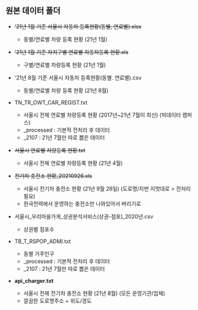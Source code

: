 ## 원본 데이터 폴더

* ~~'21년 1월 기준 서울시 자동차 등록현황(동별, 연료별).xlsx~~ 
  - 동별/연료별 차량 등록 현황 (21년 1월) 

* ~~'21년 1월 기준 자치구별 연료별 자동차등록 현황.xls~~
  - 구별/연료별 차량등록 현황 (21년 1월) 

* '21년 8월 기준 서울시 자동차 등록현황(동별. 연료별).csv 
  - 동별/연료별 차량 등록 현황 (21년 8월) 

* TN_TR_OWT_CAR_REGIST.txt
  - 서울시 전체 연료별 차량등록 현황 (2017년~21년 7월이 최신) (빅데이터 캠퍼스) 
  - _processed : 기본적 전처리 후 데이터 
  - _2107 : 21년 7월만 따로 뽑은 데이터 

* ~~서울시 연료별 차량등록 현황.txt~~ 
  - 서울시 전체 연료별 차량등록 현황 (21년 4월) 

* ~~전기차 충전소 현황_20210926.xls~~
  - 서울시 전기차 충전소 현황 (21년 9월 26일) (도로명/지번 지멋대로 > 전처리 필요)
  - 한국전력에서 운영하는 충전소만 나와있어서 버리기로 

* 서울시_우리마을가게_상권분석서비스(상권-점포)_2020년.csv
  - 상권별 점포수 

* TB_T_RSPOP_ADMI.txt
  - 동별 거주인구 
  - _processed : 기본적 전처리 후 데이터 
  - _2107 : 21년 7월만 따로 뽑은 데이터 

* **api_charger.txt**  
  - 서울시 전체 전기차 충전소 현황 (21년 8월) (모든 운영기관/업체) 
  - 깔끔한 도로명주소 + 위도/경도 
